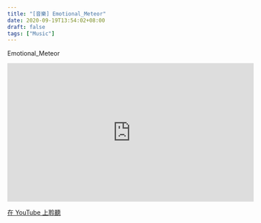 ```yaml
---
title: "[音樂] Emotional_Meteor"
date: 2020-09-19T13:54:02+08:00
draft: false
tags: ["Music"]
---
```

Emotional_Meteor
<iframe width="560" height="315" src="https://www.youtube-nocookie.com/embed/RfTXFwNuJmQ" frameborder="0" allow="accelerometer; autoplay; clipboard-write; encrypted-media; gyroscope; picture-in-picture" allowfullscreen></iframe>

[在 YouTube 上聆聽](https://youtu.be/RfTXFwNuJmQ)
